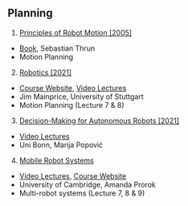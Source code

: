 ## Planning
1. [Principles of Robot Motion [2005]](./Principles_of_Robot_Motion.md)
  - [Book](http://31.42.184.140/main/1122000/3d142647c74afa41cbc1b7e2ab0a49dc/%28Intelligent%20Robotics%20and%20Autonomous%20Agents%20series%29%20Choset%20H.%2C%20et%20al.%20-%20Principles%20of%20Robot%20Motion_%20Theory%2C%20Algorithms%2C%20and%20Implementations-MIT%20%282005%29.pdf), Sebastian Thrun
  - Motion Planning

2. [Robotics [2021]]()
  - [Course Website](https://ipvs.informatik.uni-stuttgart.de/mlr/robotics-ss21/), [Video Lectures](https://www.youtube.com/playlist?list=PLG_JdDnkEdEEGYM6F3xzArXulH10YyRPI)
  - Jim Mainprice, University of Stuttgart
  - Motion Planning (Lecture 7 & 8)

3. [Decision-Making for Autonomous Robots [2021]]()
  - [Video Lectures](https://www.youtube.com/playlist?list=PLc1eN74aP8bD8-eDYE0Ojzp6Z9UFfmgpa)
  - Uni Bonn, Marija Popović

4. [Mobile Robot Systems]()
  - [Video Lectures](https://www.youtube.com/playlist?list=PLaTKfS3-bDpDyOwrxLcQRGxY9XJw33ANo), [Course Website](https://www.cst.cam.ac.uk/teaching/2021/L310)
  - University of Cambridge, Amanda Prorok
  - Multi-robot systems (Lecture 7, 8 & 9)
